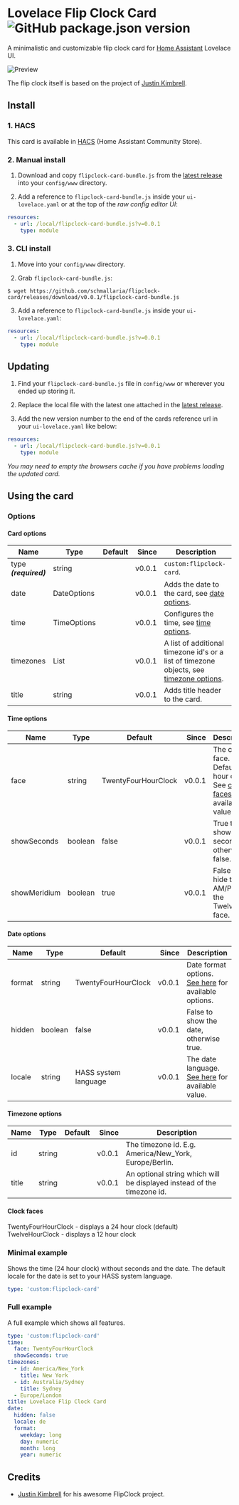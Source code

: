 # Lovelace Flip Clock Card ![GitHub package.json version](https://img.shields.io/github/package-json/v/schmallaria/flipclock-card)
A minimalistic and customizable flip clock card for [Home Assistant](https://github.com/home-assistant/home-assistant) Lovelace UI.

![Preview](./img/clock.png)

The flip clock itself is based on the project of [Justin Kimbrell](https://github.com/objectivehtml).

## Install

### 1. HACS

This card is available in [HACS](https://github.com/custom-components/hacs/issues) (Home Assistant Community Store).

### 2. Manual install

1. Download and copy `flipclock-card-bundle.js` from the [latest release](https://github.com/schmallaria/flipclock-card/releases/latest) into your `config/www` directory.

2. Add a reference to `flipclock-card-bundle.js` inside your `ui-lovelace.yaml` or at the top of the *raw config editor UI*:

  ```yaml
  resources:
    - url: /local/flipclock-card-bundle.js?v=0.0.1
      type: module
  ```

### 3. CLI install

1. Move into your `config/www` directory.

2. Grab `flipclock-card-bundle.js`:

  ```
  $ wget https://github.com/schmallaria/flipclock-card/releases/download/v0.0.1/flipclock-card-bundle.js
  ```

3. Add a reference to `flipclock-card-bundle.js` inside your `ui-lovelace.yaml`:

  ```yaml
  resources:
    - url: /local/flipclock-card-bundle.js?v=0.0.1
      type: module
  ```

## Updating

1. Find your `flipclock-card-bundle.js` file in `config/www` or wherever you ended up storing it.

2. Replace the local file with the latest one attached in the [latest release](https://github.com/schmallaria/flipclock-card/releases/latest).

3. Add the new version number to the end of the cards reference url in your `ui-lovelace.yaml` like below:

  ```yaml
  resources:
    - url: /local/flipclock-card-bundle.js?v=0.0.1
      type: module
  ```

*You may need to empty the browsers cache if you have problems loading the updated card.*

## Using the card

### Options

#### Card options
| Name | Type | Default | Since | Description |
|------|----|-------|-----:|-------------|
| type ***(required)*** | string |  | v0.0.1 | `custom:flipclock-card`.
| date | DateOptions |  | v0.0.1 | Adds the date to the card, see [date options](#date-options).
| time | TimeOptions |  | v0.0.1 | Configures the time, see [time options](#time-options).
| timezones | List |  | v0.0.1 | A list of additional timezone id's or a list of timezone objects, see [timezone options](#timezone-options).
| title | string |  | v0.0.1 | Adds title header to the card.

#### Time options
| Name | Type | Default | Since | Description |
|------|----|-------|-----:|-------------|
| face | string | TwentyFourHourClock | v0.0.1 | The clock face. Default 24 hour clock. See  [clock faces](#clock-faces) for available values.
| showSeconds | boolean  | false | v0.0.1 | True to show the seconds, otherwise false.
| showMeridium | boolean  | true | v0.0.1 | False to hide the AM/PM on the TwelveHour face.

#### Date options
| Name | Type | Default | Since | Description |
|------|----|-------|-----:|-------------|
| format | string | TwentyFourHourClock | v0.0.1 | Date format options. [See here](https://developer.mozilla.org/en-US/docs/Web/JavaScript/Reference/Global_Objects/Date/toLocaleDateString) for available options.
| hidden | boolean | false | v0.0.1 | False to show the date, otherwise true.
| locale | string | HASS system language | v0.0.1 | The date language. [See here](https://developer.mozilla.org/en-US/docs/Web/JavaScript/Reference/Global_Objects/Date/toLocaleDateString) for available value. 

#### Timezone options
| Name | Type | Default | Since | Description |
|------|----|-------|-----:|-------------|
| id | string |  | v0.0.1 | The timezone id. E.g. America/New_York, Europe/Berlin.
| title | string |  | v0.0.1 | An optional string which will be displayed instead of the timezone id.

#### Clock faces
TwentyFourHourClock - displays a 24 hour clock (default)<br/>
TwelveHourClock - displays a 12 hour clock

### Minimal example
Shows the time (24 hour clock) without seconds and the date. The default locale for the date is set to your HASS system language.
```yaml
type: 'custom:flipclock-card'
```

### Full example
A full example which shows all features.
```yaml
type: 'custom:flipclock-card'
time:
  face: TwentyFourHourClock
  showSeconds: true
timezones:
  - id: America/New_York
    title: New York
  - id: Australia/Sydney
    title: Sydney
  - Europe/London
title: Lovelace Flip Clock Card
date:
  hidden: false
  locale: de
  format:
    weekday: long
    day: numeric
    month: long
    year: numeric
```

## Credits

- [Justin Kimbrell](https://github.com/objectivehtml) for his awesome FlipClock project.